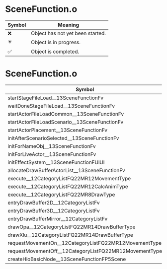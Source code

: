 # SceneFunction.o
| Symbol | Meaning 
| ------------- | ------------- 
| :x: | Object has not yet been started. 
| :eight_pointed_black_star: | Object is in progress. 
| :white_check_mark: | Object is completed. 


# SceneFunction.o
| Symbol | Decompiled? |
| ------------- | ------------- |
| startStageFileLoad__13SceneFunctionFv | :x: |
| waitDoneStageFileLoad__13SceneFunctionFv | :x: |
| startActorFileLoadCommon__13SceneFunctionFv | :x: |
| startActorFileLoadScenario__13SceneFunctionFv | :x: |
| startActorPlacement__13SceneFunctionFv | :x: |
| initAfterScenarioSelected__13SceneFunctionFv | :x: |
| initForNameObj__13SceneFunctionFv | :x: |
| initForLiveActor__13SceneFunctionFv | :x: |
| initEffectSystem__13SceneFunctionFUlUl | :x: |
| allocateDrawBufferActorList__13SceneFunctionFv | :x: |
| execute__12CategoryListFQ22MR12MovementType | :x: |
| execute__12CategoryListFQ22MR12CalcAnimType | :x: |
| execute__12CategoryListFQ22MR8DrawType | :x: |
| entryDrawBuffer2D__12CategoryListFv | :x: |
| entryDrawBuffer3D__12CategoryListFv | :x: |
| entryDrawBufferMirror__12CategoryListFv | :x: |
| drawOpa__12CategoryListFQ22MR14DrawBufferType | :x: |
| drawXlu__12CategoryListFQ22MR14DrawBufferType | :x: |
| requestMovementOn__12CategoryListFQ22MR12MovementType | :x: |
| requestMovementOff__12CategoryListFQ22MR12MovementType | :x: |
| createHioBasicNode__13SceneFunctionFP5Scene | :x: |
